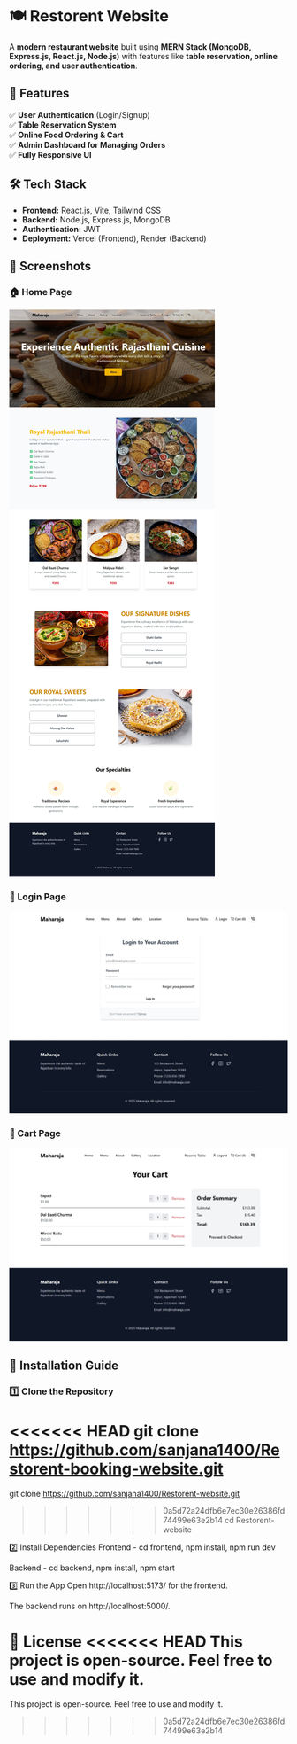 # 🍽️ Restorent Website

A **modern restaurant website** built using **MERN Stack (MongoDB, Express.js, React.js, Node.js)** with features like **table reservation, online ordering, and user authentication**.

## 🌟 Features
✅ **User Authentication** (Login/Signup)  
✅ **Table Reservation System**  
✅ **Online Food Ordering & Cart**  
✅ **Admin Dashboard for Managing Orders**  
✅ **Fully Responsive UI**  

## 🛠️ Tech Stack
- **Frontend:** React.js, Vite, Tailwind CSS  
- **Backend:** Node.js, Express.js, MongoDB  
- **Authentication:** JWT  
- **Deployment:** Vercel (Frontend), Render (Backend)  

## 📸 Screenshots

### 🏠 Home Page
![Home Page](./screenshots/home%20page.jpeg)

### 🔐 Login Page
![Login Page](./screenshots/login%20page.jpeg)

### 🛒 Cart Page
![Cart Page](./screenshots/cart%20page.jpeg)


## 🚀 Installation Guide
### **1️⃣ Clone the Repository**
<<<<<<< HEAD
git clone https://github.com/sanjana1400/Restorent-booking-website.git
=======
git clone https://github.com/sanjana1400/Restorent-website.git
>>>>>>> 0a5d72a24dfb6e7ec30e26386fd74499e63e2b14
cd Restorent-website

2️⃣ Install Dependencies
Frontend -
cd frontend,
npm install,
npm run dev

Backend -
cd backend,
npm install,
npm start

3️⃣ Run the App
Open http://localhost:5173/ for the frontend.

The backend runs on http://localhost:5000/.

📜 License
<<<<<<< HEAD
This project is open-source. Feel free to use and modify it.
=======
This project is open-source. Feel free to use and modify it.
>>>>>>> 0a5d72a24dfb6e7ec30e26386fd74499e63e2b14
